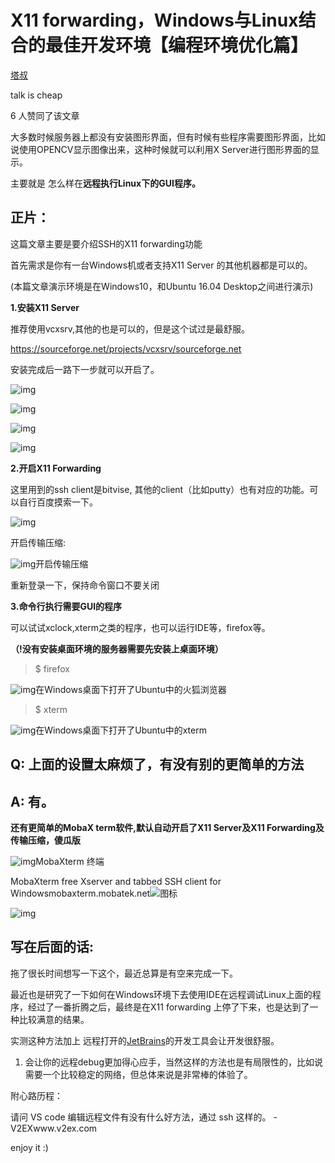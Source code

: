 # X11 forwarding，Windows与Linux结合的最佳开发环境【编程环境优化篇】

[塔叔](https://www.zhihu.com/people/fang-da-tong-15-74)

talk is cheap



6 人赞同了该文章



大多数时候服务器上都没有安装图形界面，但有时候有些程序需要图形界面，比如说使用OPENCV显示图像出来，这种时候就可以利用X Server进行图形界面的显示。

主要就是 怎么样在**远程执行Linux下的GUI程序。**



## 正片：

这篇文章主要是要介绍SSH的X11 forwarding功能

首先需求是你有一台Windows机或者支持X11 Server 的其他机器都是可以的。

(本篇文章演示环境是在Windows10，和Ubuntu 16.04 Desktop之间进行演示)



**1.安装X11 Server**

推荐使用vcxsrv,其他的也是可以的，但是这个试过是最舒服。

https://sourceforge.net/projects/vcxsrv/sourceforge.net



安装完成后一路下一步就可以开启了。

![img](https://pic4.zhimg.com/80/v2-b77908716877d2523f7403f82c8b468f_720w.jpg)

![img](https://pic4.zhimg.com/80/v2-7cf9e7cc83aca226a8dc0ec6fa6c16f3_720w.jpg)

![img](https://pic3.zhimg.com/80/v2-c5dcd90778bdacd71ba7cb9f08f3e8ba_720w.jpg)

![img](https://pic3.zhimg.com/80/v2-9097d2db4148ea44c208ddd2659832e6_720w.jpg)

**2.开启X11 Forwarding**

这里用到的ssh client是bitvise, 其他的client（比如putty）也有对应的功能。可以自行百度摸索一下。

![img](https://pic2.zhimg.com/80/v2-2b185be5e76ca0afeda0afd0f6ba27a9_720w.jpg)

开启传输压缩:

![img](https://pic4.zhimg.com/80/v2-a01aab30a79152b5a1db6eac7a88fc53_720w.jpg)开启传输压缩

重新登录一下，保持命令窗口不要关闭



**3.命令行执行需要GUI的程序**


可以试试xclock,xterm之类的程序，也可以运行IDE等，firefox等。

**（!没有安装桌面环境的服务器需要先安装上桌面环境）**



> $ firefox

![img](https://pic3.zhimg.com/80/v2-35ff3375b71383f64db149c06c415b42_720w.jpg)在Windows桌面下打开了Ubuntu中的火狐浏览器

> $ xterm

![img](https://pic4.zhimg.com/80/v2-2663fdb3ba653b3b45371d581ea7bb1b_720w.jpg)在Windows桌面下打开了Ubuntu中的xterm



## Q: 上面的设置太麻烦了，有没有别的更简单的方法

## A: 有。

**还有更简单的MobaX term软件,默认自动开启了X11 Server及X11 Forwarding及传输压缩，傻瓜版**

![img](https://pic3.zhimg.com/80/v2-ff5185b8d7e2935dbb62144866f45402_720w.png)MobaXterm 终端

MobaXterm free Xserver and tabbed SSH client for Windowsmobaxterm.mobatek.net![图标](https://pic3.zhimg.com/v2-e9048dc002674fd55137d71755096cd6_180x120.jpg)



![img](https://pic2.zhimg.com/80/v2-0caf6857688e7df8bfe3c4bfd99a66f1_720w.jpg)





## 写在后面的话:

拖了很长时间想写一下这个，最近总算是有空来完成一下。

最近也是研究了一下如何在Windows环境下去使用IDE在远程调试Linux上面的程序，经过了一番折腾之后，最终是在X11 forwarding 上停了下来，也是达到了一种比较满意的结果。



实测这种方法加上 远程打开的[JetBrains](https://link.zhihu.com/?target=https%3A//www.jetbrains.com/)的开发工具会让开发很舒服。

1. 会让你的远程debug更加得心应手，当然这样的方法也是有局限性的，比如说需要一个比较稳定的网络，但总体来说是非常棒的体验了。



附心路历程：

请问 VS code 编辑远程文件有没有什么好方法，通过 ssh 这样的。 - V2EXwww.v2ex.com





enjoy it :)
